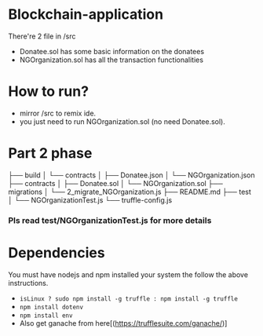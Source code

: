 # Blockchain-application

There're 2 file in /src 
- Donatee.sol has some basic information on the donatees
- NGOrganization.sol has all the transaction functionalities


# How to run?
- mirror /src to remix ide.
- you just need to run NGOrganization.sol (no need Donatee.sol).


# Part 2 phase
├── build
│   └── contracts
│       ├── Donatee.json
│       └── NGOrganization.json
├── contracts
│   ├── Donatee.sol
│   └── NGOrganization.sol
├── migrations
│   └── 2_migrate_NGOrganization.js
├── README.md
├── test
│   └── NGOrganizationTest.js
└── truffle-config.js


### Pls read test/NGOrganizationTest.js for more details

# Dependencies

You must have nodejs and npm installed your system the follow the above instructions.

- `isLinux ? sudo npm install -g truffle : npm install -g truffle` 
- `npm install dotenv`
- `npm install env`
- Also get ganache from here[(https://trufflesuite.com/ganache/)]
